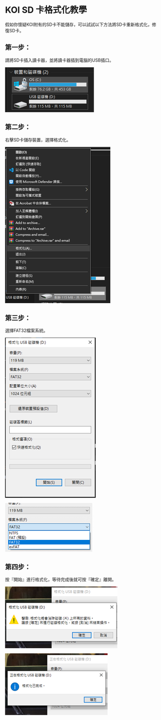 # KOI SD 卡格式化教學

假如你懷疑KOI附有的SD卡不能儲存，可以試試以下方法將SD卡重新格式化，修復SD卡。

## 第一步：

請將SD卡插入讀卡器，並將讀卡器插到電腦的USB插口。

![](./KOI00/format1.png)

## 第二步：
右擊SD卡儲存裝置，選擇格式化。

![](./KOI00/format2.png)

## 第三步：
選擇FAT32檔案系統。

![](./KOI00/format3.png)

![](./KOI00/format4.png)

## 第四步：
按『開始』進行格式化，等待完成後就可按『確定』離開。

![](./KOI00/format5.png)

![](./KOI00/format6.png)